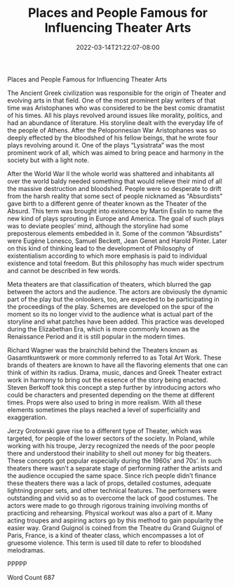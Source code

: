 ﻿---
title: "Places and People Famous for Influencing Theater Arts"
date: 2022-03-14T21:22:07-08:00
description: "TXT Tips for Web Success"
featured_image: "/images/TXT.jpg"
tags: ["TXT"]
---

Places and People Famous for Influencing Theater Arts

The Ancient Greek civilization was responsible for the origin of Theater and evolving arts in that field. One of the most prominent play writers of that time was Aristophanes who was considered to be the best comic dramatist of his times. All his plays revolved around issues like morality, politics, and had an abundance of literature. His storyline dealt with the everyday life of the people of Athens. After the Peloponnesian War Aristophanes was so deeply effected by the bloodshed of his fellow beings, that he wrote four plays revolving around it. One of the plays “Lysistrata” was the most prominent work of all, which was aimed to bring peace and harmony in the society but with a light note.  

After the World War II the whole world was shattered and inhabitants all over the world baldy needed something that would relieve their mind of all the massive destruction and bloodshed. People were so desperate to drift from the harsh reality that some sect of people nicknamed as “Absurdists” gave birth to a different genre of theater known as the Theater of the Absurd. This term was brought into existence by Martin Esslin to name the new kind of plays sprouting in Europe and America. The goal of such plays was to deviate peoples’ mind, although the storyline had some preposterous elements embedded in it. Some of the common “Absurdists” were Eugène Lonesco, Samuel Beckett, Jean Genet and Harold Pinter. Later on this kind of thinking lead to the development of Philosophy of existentialism according to which more emphasis is paid to individual existence and total freedom. But this philosophy has much wider spectrum and cannot be described in few words.

Meta theaters are that classification of theaters, which blurred the gap between the actors and the audience. The actors are obviously the dynamic part of the play but the onlookers, too, are expected to be participating in the proceedings of the play. Schemes are developed on the spur of the moment so its no longer vivid to the audience what is actual part of the storyline and what patches have been added. This practice was developed during the Elizabethan Era, which is more commonly known as the Renaissance Period and it is still popular in the modern times. 

Richard Wagner was the brainchild behind the Theaters known as Gasamtkuntswerk or more commonly referred to as Total Art Work. These brands of theaters are known to have all the flavoring elements that one can think of within its radius. Drama, music, dances and Greek Theater extract work in harmony to bring out the essence of the story being enacted. Steven Berkoff took this concept a step further by introducing actors who could be characters and presented depending on the theme at different times. Props were also used to bring in more realism. With all these elements sometimes the plays reached a level of superficiality and exaggeration.

Jerzy Grotowski gave rise to a different type of Theater, which was targeted, for people of the lower sectors of the society. In Poland, while working with his troupe, Jerzy recognized the needs of the poor people there and understood their inability to shell out money for big theaters. These concepts got popular especially during the 1960s’ and 70s’. In such theaters there wasn’t a separate stage of performing rather the artists and the audience occupied the same space. Since rich people didn’t finance these theaters there was a lack of props, detailed costumes, adequate lightning proper sets, and other technical features. The performers were outstanding and vivid so as to overcome the lack of good costumes. The actors were made to go through rigorous training involving months of practicing and rehearsing. Physical workout was also a part of it. Many acting troupes and aspiring actors go by this method to gain popularity the easier way. Grand Guignol is coined from the Theatre du Grand Guignol of Paris, France, is a kind of theater class, which encompasses a lot of gruesome violence. This term is used till date to refer to bloodshed melodramas.

PPPPP

Word Count 687


